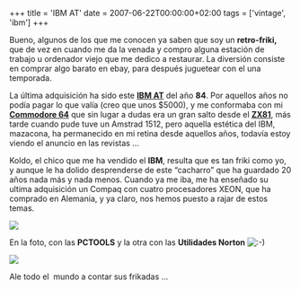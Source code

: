 +++
title = 'IBM AT'
date = 2007-06-22T00:00:00+02:00
tags = ['vintage', 'ibm']
+++


Bueno, algunos de los que me conocen ya saben que soy un **retro-friki,** que de vez en cuando me da la venada y compro alguna estación de trabajo u ordenador viejo que me dedico a restaurar. La diversión consiste en comprar algo barato en ebay, para después juguetear con el una temporada.
 

La última adquisición ha sido este **[IBM AT](https://web.archive.org/web/20130623174220/http://en.wikipedia.org/wiki/PC_AT)** del año **84**. Por aquellos años no podía pagar lo que valía (creo que unos $5000), y me conformaba con mi [**Commodore 64**](https://web.archive.org/web/20130623174220/http://en.wikipedia.org/wiki/Commodore_64) que sin lugar a dudas era un gran salto desde el [**ZX81**](https://web.archive.org/web/20130623174220/http://en.wikipedia.org/wiki/Zx81), más tarde cuando pude tuve un Amstrad 1512, pero aquella estética del IBM, mazacona, ha permanecido en mi retina desde aquellos años, todavía estoy viendo el anuncio en las revistas …


Koldo, el chico que me ha vendido el **IBM**, resulta que es tan friki como yo, y aunque le ha dolido desprenderse de este “cacharro” que ha guardado 20 años nada más y nada menos. Cuando ya me iba, me ha enseñado su ultima adquisición un Compaq con cuatro procesadores XEON, que ha comprado en Alemania, y ya claro, nos hemos puesto a rajar de estos temas.
  

![](/images/Sharepoint/ibm1984_1.jpg)

  
En la foto, con las **PCTOOLS** y la otra con las **Utilidades Norton** ![:-)](/images/Sharepoint/icon_smile.gif)

  

![](/images/Sharepoint/ibm1984_2.jpg)

  

Ale todo el  mundo a contar sus frikadas …
